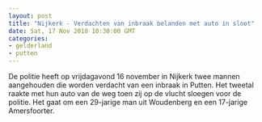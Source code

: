 ```yaml
---
layout: post
title: "Nijkerk - Verdachten van inbraak belanden met auto in sloot"
date: Sat, 17 Nov 2018 10:30:00 GMT
categories: 
- gelderland 
- putten 
---
```


De politie heeft op vrijdagavond 16 november in Nijkerk twee mannen aangehouden die worden verdacht van een inbraak in Putten. Het tweetal raakte met hun auto van de weg toen zij op de vlucht sloegen voor de politie. Het gaat om een 29-jarige man uit Woudenberg en een 17-jarige Amersfoorter.
